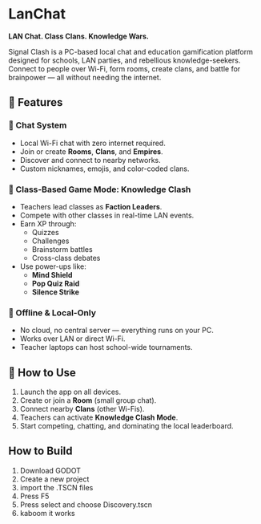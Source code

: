 # LanChat

**LAN Chat. Class Clans. Knowledge Wars.**

Signal Clash is a PC-based local chat and education gamification platform designed for schools, LAN parties, and rebellious knowledge-seekers. Connect to people over Wi-Fi, form rooms, create clans, and battle for brainpower — all without needing the internet.

## 🔧 Features

### 💬 Chat System
- Local Wi-Fi chat with zero internet required.
- Join or create **Rooms**, **Clans**, and **Empires**.
- Discover and connect to nearby networks.
- Custom nicknames, emojis, and color-coded clans.

### 🏫 Class-Based Game Mode: Knowledge Clash
- Teachers lead classes as **Faction Leaders**.
- Compete with other classes in real-time LAN events.
- Earn XP through:
  - Quizzes
  - Challenges
  - Brainstorm battles
  - Cross-class debates
- Use power-ups like:
  - **Mind Shield**
  - **Pop Quiz Raid**
  - **Silence Strike**

### 🔐 Offline & Local-Only
- No cloud, no central server — everything runs on your PC.
- Works over LAN or direct Wi-Fi.
- Teacher laptops can host school-wide tournaments.

## 🚀 How to Use

1. Launch the app on all devices.
2. Create or join a **Room** (small group chat).
3. Connect nearby **Clans** (other Wi-Fis).
4. Teachers can activate **Knowledge Clash Mode**.
5. Start competing, chatting, and dominating the local leaderboard.

## How to Build
1. Download GODOT
2. Create a new project
3. import the .TSCN files
4. Press F5
5. Press select and choose Discovery.tscn
6. kaboom it works
